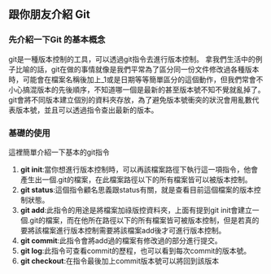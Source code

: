 ## 跟你朋友介紹 Git

### 先介紹一下Git 的基本概念
git是一種版本控制的工具，可以透過git指令去進行版本控制。
拿我們生活中的例子比喻的話，git在做的事情就像是我們平常為了區分同一份文件修改過各種版本時，可能會在檔案名稱後加上_1或是日期等等簡單區分的這個動作，但我們常會不小心搞混版本的先後順序，不知道哪一個是最新的甚至版本號不知不覺就亂掉了。
git會將不同版本建立個別的資料夾存放，為了避免版本號衝突的狀況會用亂數代表版本號，並且可以透過指令查出最新的版本。
### 基礎的使用
這裡簡單介紹一下基本的git指令
1. **git init**:當你想進行版本控制時，可以再該檔案路徑下執行這一項指令，他會產生出一個.git的檔案，在此檔案路徑以下的所有檔案皆可以被版本控制。
2. **git status**:這個指令顧名思義跟status有關，就是查看目前這個檔案的版本控制狀態。
3. **git add**:此指令的用途是將檔案加祿版控資料夾，上面有提到git init會建立一個.git的檔案，而在他所在路徑以下的所有檔案皆可被版本控制，但是若真的要將該檔案進行版本控制需要將該檔案add後才可進行版本控制。
4. **git commit**:此指令會將add過的檔案有修改過的部分進行提交。
5. **git log**:此指令可查看commit的歷程，也可以看到每次commit的版本號。
6. **git checkout**:在指令最後加上commit版本號可以將回到該版本